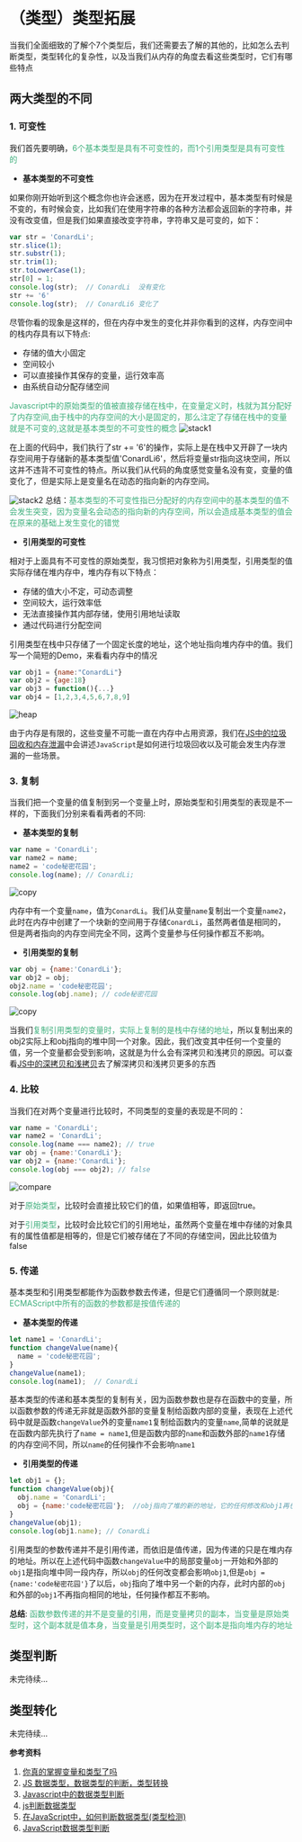# （类型）类型拓展
当我们全面细致的了解个7个类型后，我们还需要去了解的其他的，比如怎么去判断类型，类型转化的复杂性，以及当我们从内存的角度去看这些类型时，它们有哪些特点

## 两大类型的不同

### 1. 可变性
我们首先要明确，<font color=#3eaf7c>6个基本类型是具有不可变性的，而1个引用类型是具有可变性的</font>

+ **基本类型的不可变性**

如果你刚开始听到这个概念你也许会迷惑，因为在开发过程中，基本类型有时候是不变的，有时候会变，比如我们在使用字符串的各种方法都会返回新的字符串，并没有改变值，但是我们如果直接改变字符串，字符串又是可变的，如下：
```javascript
var str = 'ConardLi';
str.slice(1);
str.substr(1);
str.trim(1);
str.toLowerCase(1);
str[0] = 1;
console.log(str);  // ConardLi  没有变化
str += '6'
console.log(str);  // ConardLi6 变化了
```
尽管你看的现象是这样的，但在内存中发生的变化并非你看到的这样，内存空间中的栈内存具有以下特点:
- 存储的值大小固定
- 空间较小
- 可以直接操作其保存的变量，运行效率高
- 由系统自动分配存储空间

<font color=#3eaf7c>Javascript中的原始类型的值被直接存储在栈中，在变量定义时，栈就为其分配好了内存空间,由于栈中的内存空间的大小是固定的，那么注定了存储在栈中的变量就是不可变的,这就是基本类型的不可变性的概念</font>
<img :src="$withBase('/stack1.png')" alt="stack1">

在上面的代码中，我们执行了str += '6'的操作，实际上是在栈中又开辟了一块内存空间用于存储新的基本类型值'ConardLi6'，然后将变量str指向这块空间，所以这并不违背不可变性的特点。所以我们从代码的角度感觉变量名没有变，变量的值变化了，但是实际上是变量名在动态的指向新的内存空间。

<img :src="$withBase('/stack2.png')" alt="stack2">
总结：<font color=#3eaf7c>基本类型的不可变性指已分配好的内存空间中的基本类型的值不会发生突变，因为变量名会动态的指向新的内存空间，所以会造成基本类型的值会在原来的基础上发生变化的错觉</font>

+ **引用类型的可变性**

相对于上面具有不可变性的原始类型，我习惯把对象称为引用类型，引用类型的值实际存储在堆内存中，堆内存有以下特点：
+ 存储的值大小不定，可动态调整
+ 空间较大，运行效率低
+ 无法直接操作其内部存储，使用引用地址读取
+ 通过代码进行分配空间


引用类型在栈中只存储了一个固定长度的地址，这个地址指向堆内存中的值。我们写一个简短的Demo，来看看内存中的情况
```javascript
var obj1 = {name:"ConardLi"}
var obj2 = {age:18}
var obj3 = function(){...}
var obj4 = [1,2,3,4,5,6,7,8,9]
```
<img :src="$withBase('/heap.png')" alt="heap">

由于内存是有限的，这些变量不可能一直在内存中占用资源，我们在[JS中的垃圾回收和内存泄漏](https://www.taopoppy.cn/Front-end/javascriptKnowladge_GarbageCollection.html)中会讲述`JavaScript`是如何进行垃圾回收以及可能会发生内存泄漏的一些场景。

### 3. 复制

当我们把一个变量的值复制到另一个变量上时，原始类型和引用类型的表现是不一样的，下面我们分别来看看两者的不同:

+ **基本类型的复制**
```javascript
var name = 'ConardLi';
var name2 = name;
name2 = 'code秘密花园';
console.log(name); // ConardLi;
```
<img :src="$withBase('/copy1.png')" alt="copy">

内存中有一个变量`name`，值为`ConardLi`。我们从变量`name`复制出一个变量`name2`，此时在内存中创建了一个块新的空间用于存储`ConardLi`，虽然两者值是相同的，但是两者指向的内存空间完全不同，这两个变量参与任何操作都互不影响。

+ **引用类型的复制**
```javascript
var obj = {name:'ConardLi'};
var obj2 = obj;
obj2.name = 'code秘密花园';
console.log(obj.name); // code秘密花园
```
<img :src="$withBase('/copy2.png')" alt="copy">

当我们<font color=#3eaf7c>复制引用类型的变量时，实际上复制的是栈中存储的地址</font>，所以复制出来的obj2实际上和obj指向的堆中同一个对象。因此，我们改变其中任何一个变量的值，另一个变量都会受到影响，这就是为什么会有深拷贝和浅拷贝的原因。可以查看[JS中的深拷贝和浅拷贝](https://www.taopoppy.cn/Front-end/javascriptKnowladge_DeepCopyAndShallowCopy.html)去了解深拷贝和浅拷贝更多的东西

### 4. 比较
当我们在对两个变量进行比较时，不同类型的变量的表现是不同的：
```javascript
var name = 'ConardLi';
var name2 = 'ConardLi';
console.log(name === name2); // true
var obj = {name:'ConardLi'};
var obj2 = {name:'ConardLi'};
console.log(obj === obj2); // false
```
<img :src="$withBase('/compare.png')" alt="compare">

对于<font color=#3eaf7c>原始类型</font>，比较时会直接比较它们的值，如果值相等，即返回true。

对于<font color=#3eaf7c>引用类型</font>，比较时会比较它们的引用地址，虽然两个变量在堆中存储的对象具有的属性值都是相等的，但是它们被存储在了不同的存储空间，因此比较值为false

### 5. 传递
基本类型和引用类型都能作为函数参数去传递，但是它们遵循同一个原则就是: <font color=#3eaf7c>ECMAScript中所有的函数的参数都是按值传递的</font>

+ **基本类型的传递**
```javascript
let name1 = 'ConardLi';
function changeValue(name){
  name = 'code秘密花园';
}
changeValue(name1);
console.log(name1);  // ConardLi
```
基本类型的传递和基本类型的复制有关，因为函数参数也是存在函数中的变量，所以函数参数的传递无非就是函数外部的变量复制给函数内部的变量，表现在上述代码中就是函数`changeValue`外的变量`name1`复制给函数内的变量`name`,简单的说就是在函数内部先执行了`name = name1`,但是函数内部的`name`和函数外部的`name1`存储的内存空间不同，所以`name`的任何操作不会影响`name1`

+ **引用类型的传递**
```javascript
let obj1 = {};
function changeValue(obj){
  obj.name = 'ConardLi'; 
  obj = {name:'code秘密花园'};  //obj指向了堆的新的地址，它的任何修改和obj1再也无关
}
changeValue(obj1);
console.log(obj1.name); // ConardLi
```
引用类型的参数传递并不是引用传递，而依旧是值传递，因为传递的只是在堆内存的地址。所以在上述代码中函数`changeValue`中的局部变量`obj`一开始和外部的`obj1`是指向堆中同一段内存，所以`obj`的任何改变都会影响`obj1`,但是`obj = {name:'code秘密花园'}`了以后，`obj`指向了堆中另一个新的内存，此时内部的`obj`和外部的`obj1`不再指向相同的地址，任何操作都互不影响。

**总结**: <font color=#3eaf7c>函数参数传递的并不是变量的引用，而是变量拷贝的副本，当变量是原始类型时，这个副本就是值本身，当变量是引用类型时，这个副本是指向堆内存的地址</font>

## 类型判断
未完待续...

## 类型转化
未完待续...

**参考资料**

1. [你真的掌握变量和类型了吗](https://juejin.im/post/5cec1bcff265da1b8f1aa08f#heading-2)
2. [JS 数据类型，数据类型的判断，类型转换](https://juejin.im/post/5cff51b15188251260273f84#heading-14)
3. [Javascript中的数据类型判断](https://juejin.im/post/59c7535a6fb9a00a600f77b4)
4. [js判断数据类型](https://segmentfault.com/a/1190000015264821)
5. [在JavaScript中，如何判断数据类型(类型检测)](https://segmentfault.com/a/1190000015580514)
6. [JavaScript数据类型判断](https://segmentfault.com/a/1190000011419984)